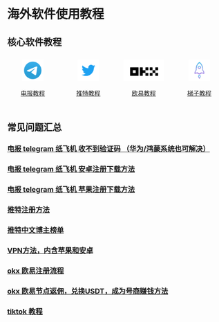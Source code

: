 # 海外软件使用教程

## 核心软件教程
<div style="display: grid;grid-template-columns: repeat(4, 1fr);align-items: start;gap: 10px;">
  <div style=" flex: 1;text-align: center;padding: 10px;box-sizing: border-box;">
    <a href="./telegram">
        <img src="./assets/img/telegram.png" alt="电报教程" height=50px>
        <p>电报教程</p>
    </a>
  </div>
   <div style=" flex: 1;text-align: center;padding: 10px;box-sizing: border-box;">
    <a href="./twitter">
        <img src="./assets/img/twitter.png" alt="推特教程" height=50px>
        <p>推特教程</p>
    </a>
  </div>
   <div style=" flex: 1;text-align: center;padding: 10px;box-sizing: border-box;">
    <a href="./okx">
        <img src="./assets/img/okx.png" alt="欧易教程" height=50px>
        <p>欧易教程</p>
    </a>
  </div>
  <div style=" flex: 1;text-align: center;padding: 10px;box-sizing: border-box;">
    <a href="./vpn">
        <img src="./assets/img/shadowrocket.jpeg" alt="小火箭教程" height=50px>
        <p>梯子教程</p>
    </a>
  </div>
</div>

## 常见问题汇总
### [电报 telegram 纸飞机 收不到验证码 （华为/鸿蒙系统也可解决）](./docs/telegram-no-sms-code)
### [电报 telegram 纸飞机 安卓注册下载方法](./docs/telegram-android)
### [电报 telegram 纸飞机 苹果注册下载方法](./docs/telegram-ios)
### [推特注册方法](./docs/twitter)
### [推特中文博主榜单](./docs/twitter-ranking)
### [VPN方法，内含苹果和安卓](./docs/vpn)
### [okx 欧易注册流程](./docs/okx)
### [okx 欧易节点返佣，兑换USDT，成为号商赚钱方法](./docs/okx-buy-coins)
### [tiktok 教程](./docs/tiktok)